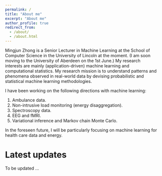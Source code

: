 ```yaml
---
permalink: /
title: "About me"
excerpt: "About me"
author_profile: true
redirect_from: 
  - /about/
  - /about.html
---
```


Mingjun Zhong is a Senior Lecturer in Machine Learning at the School of Computer Science in the University of Lincoln at the moment. (I am soon moving to the University of Aberdeen on the 1st June.) My research interests are mainly (application-driven) machine learning and computational statistics. My research mission is to understand patterns and phenomena observed in real-world data by devising probabilistic and statistical machine learning methodologies.

I have been working on the following directions with machine learning:
1. Ambulance data.
1. Non-intrusive load monitoring (energy disaggregation).
1. Spectroscopy data.
1. EEG and fMRI.
1. Variational inference and Markov chain Monte Carlo.

In the foreseen future, I will be particularly focusing on machine learning for health care data and energy.

Latest updates
======
To be updated ...
